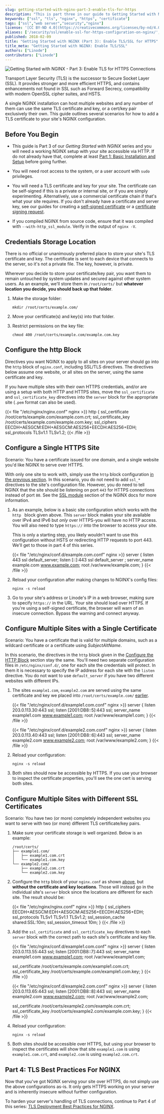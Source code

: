 ```yaml
---
slug: getting-started-with-nginx-part-3-enable-tls-for-https
description: "This is part three in our guide to Getting Started with Nginx where you will enable TLS/SSL for HTTPS on your web server and installing a SSL Certificate."
keywords: ["ssl", "tls", "nginx", "https", "certificate"]
tags: ["ssl","web server","security","nginx"]
license: '[CC BY-ND 4.0](https://creativecommons.org/licenses/by-nd/4.0)'
aliases: ['/security/ssl/enable-ssl-for-https-configuration-on-nginx/','/docs/web-servers/nginx/install-nginx-and-a-startssl-certificate-on-debian-7-wheezy/','/security/ssl/ssl-certificates-with-nginx/','/docs/web-servers/nginx/install-nginx-and-a-startssl-certificate-on-debian-8-jessie/','/web-servers/nginx/enable-tls-on-nginx-for-https-connections/','/security/ssl/how-to-provide-encrypted-access-to-resources-using-ssl-certificated-on-nginx/','/security/ssl/provide-encrypted-resource-access-using-ssl-certificates-on-nginx/','/security/ssl/how-to-provide-encrypted-access-to-resources-using-ssl-certificates-on-nginx/index.cfm/','/websites/ssl/ssl-certificates-with-nginx.cfm/','/web-servers/nginx/configuration/ssl/','/guides/enable-tls-on-nginx-for-https-connections/']
published: 2018-02-09
title: "Getting Started with NGINX (Part 3): Enable TLS/SSL for HTTPS"
title_meta: "Getting Started with NGINX: Enable TLS/SSL"
authors: ["Linode"]
contributors: ["Linode"]
---
```


![Getting Started with NGINX - Part 3: Enable TLS for HTTPS Connections](getting-started-with-nginx-part-3-smg.jpg)

Transport Layer Security (TLS) is the successor to Secure Socket Layer (SSL). It provides stronger and more efficient HTTPS, and contains enhancements not found in SSL such as Forward Secrecy, compatibility with modern OpenSSL cipher suites, and HSTS.

A single NGINX installation can host multiple websites and any number of them can use the same TLS certificate and key, or a cert/key pair exclusively their own. This guide outlines several scenarios for how to add a TLS certificate to your site's NGINX configuration.


## Before You Begin

* This guide is Part 3 of our *Getting Started with NGINX* series and you will need a working NGINX setup with your site accessible via HTTP. If do not already have that, complete at least [Part 1: Basic Installation and Setup](/docs/guides/getting-started-with-nginx-part-1-installation-and-basic-setup/) before going further.

* You will need root access to the system, or a user account with `sudo` privileges.

* You will need a TLS certificate and key for your site. The certificate can be self-signed if this is a private or internal site, or if you are simply experimenting. Alternatively, use a commercial certificate chain if that's what your site requires. If you don't already have a certificate and server key, see our guides for creating a [self-signed certificate](/docs/guides/create-a-self-signed-tls-certificate/) or a [certificate signing request](/docs/guides/obtain-a-commercially-signed-tls-certificate/).

* If you compiled NGINX from source code, ensure that it was compiled with `--with-http_ssl_module`. Verify in the output of `nginx -V`.

## Credentials Storage Location

There is no official or unanimously preferred place to store your site's TLS certificate and key. The certificate is sent to each device that connects to the server, so it's not a private file. The key, however, is private.

Wherever you decide to store your certificate/key pair, you want them to remain untouched by system updates and secured against other system users. As an example, we'll store them in `/root/certs/` but **whatever location you decide, you should back up that folder**.

1.  Make the storage folder:

        mkdir /root/certs/example.com/

2.  Move your certificate(s) and key(s) into that folder.

3.  Restrict permissions on the key file:

        chmod 400 /root/certs/example.com/example.com.key

## Configure the http Block

Directives you want NGINX to apply to all sites on your server should go into the `http` block of `nginx.conf`, including SSL/TLS directives. The directives below assume one website, or all sites on the server, using the same certificate and key.

If you have multiple sites with their own HTTPS credentials, and/or are using a setup with both HTTP and HTTPS sites, move the `ssl_certificate` and `ssl_certificate_key` directives into the `server` block for the appropriate site (`.pem` format can also be used).

{{< file "/etc/nginx/nginx.conf" nginx >}}
http {
    ssl_certificate     /root/certs/example.com/example.com.crt;
    ssl_certificate_key /root/certs/example.com/example.com.key;
    ssl_ciphers         EECDH+AESGCM:EDH+AESGCM:AES256+EECDH:AES256+EDH;
    ssl_protocols       TLSv1.1 TLSv1.2;
{{< /file >}}

## Configure a Single HTTPS Site

Scenario: You have a certificate issued for one domain, and a single website you'd like NGINX to serve over HTTPS.

With only one site to work with, simply use the `http` block configuration [in the previous section](#configure-your-http-block). In this scenario, you do not need to add `ssl_*` directives to the site's configuration file. However, you do need to tell NGINX that the site should be listening on port `443` for HTTPS connections instead of port `80`. See the [SSL module](https://nginx.org/en/docs/http/ngx_http_ssl_module.html) section of the NGINX docs for more information.

1. As an example, below is a basic site configuration which works with the `http ` block given above. This `server` block makes your site available over IPv4 and IPv6 but *only* over HTTPS-you will have no HTTP access. You will also need to type `https://` into the browser to access your site.

    This is only a starting step, you likely wouldn't want to use this configuration without HSTS or redirecting HTTP requests to port 443. We'll get to those in part 4 of this series.

    {{< file "/etc/nginx/conf.d/example.com.conf" nginx >}}
server {
    listen              443 ssl default_server;
    listen              [::]:443 ssl default_server ;
    server_name         example.com www.example.com;
    root                /var/www/example.com;
    }
{{< /file >}}

2.  Reload your configuration after making changes to NGINX's config files:

        nginx -s reload

3.  Go to your site's address or Linode's IP in a web browser, making sure to specify `https://` in the URL. Your site should load over HTTPS. If you're using a self-signed certificate, the browser will warn of an insecure connection. Bypass the warning and connect anyway.

## Configure Multiple Sites with a Single Certificate

Scenario: You have a certificate that is valid for multiple domains, such as a wildcard certificate or a certificate using *SubjectAltName*.

In this scenario, the directives in the `http` block given in the [Configure the HTTP Block](#configure-the-http-block) section stay the same. You'll need two separate configuration files in `/etc/nginx/conf.d/`, one for each site the credentials will protect. In them it is necessary to specify the IP address for each site with the `listen` directive. You do not want to use `default_server` if you have two different websites with different IPs.

1.  The sites `example1.com`, `example2.com` are served using the same certificate and key we placed into `/root/certs/example.com/` [earlier](#credentials-storage-location).

    {{< file "/etc/nginx/conf.d/example1.com.conf" nginx >}}
server {
    listen              203.0.113.30:443 ssl;
    listen              [2001:DB8::5]:443 ssl;
    server_name         example1.com www.example1.com;
    root                /var/www/example1.com;
    }
{{< /file >}}

    {{< file "/etc/nginx/conf.d/example2.com.conf" nginx >}}
server {
    listen              203.0.113.40:443 ssl;
    listen              [2001:DB8::6]:443 ssl;
    server_name         example2.com www.example2.com;
    root                /var/www/example2.com;
    }
{{< /file >}}

2.  Reload your configuration:

        nginx -s reload

3.  Both sites should now be accessible by HTTPS. If you use your browser to inspect the certificate properties, you'll see the one cert is serving both sites.

## Configure Multiple Sites with Different SSL Certificates

Scenario: You have two (or more) completely independent websites you want to serve with two (or more) different TLS certificate/key pairs.

1.  Make sure your certificate storage is well organized. Below is an example:

        /root/certs/
        ├── example1.com/
        │   ├── example1.com.crt
        │   └── example1.com.key
        └── example2.com/
            ├── example2.com.crt
            └── example2.com.key

2.  Configure the `http` block of your `nginx.conf` as shown [above](#configure-the-http-block), but **without the certificate and key locations**. Those will instead go in the individual site's `server` block since the locations are different for each site. The result should be:

    {{< file "/etc/nginx/nginx.conf" nginx >}}
http {
    ssl_ciphers         EECDH+AESGCM:EDH+AESGCM:AES256+EECDH:AES256+EDH;
    ssl_protocols       TLSv1 TLSv1.1 TLSv1.2;
    ssl_session_cache   shared:SSL:10m;
    ssl_session_timeout 10m;
}
{{< /file >}}

3.  Add the `ssl_certificate` and `ssl_certificate_key` directives to each `server` block with the correct path to each site's certificate and key file.

    {{< file "/etc/nginx/conf.d/example1.com.conf" nginx >}}
server {
    listen              203.0.113.55:443 ssl;
    listen              [2001:DB8::7]:443 ssl;
    server_name         example1.com www.example1.com;
    root                /var/www/example1.com;

    ssl_certificate     /root/certs/example.com/example1.com.crt;
    ssl_certificate_key /root/certs/example.com/example1.com.key;
    }
{{< /file >}}

    {{< file "/etc/nginx/conf.d/example2.com.conf" nginx >}}
server {
    listen              203.0.113.65:443 ssl;
    listen              [2001:DB8::8]:443 ssl;
    server_name         example2.com www.example2.com;
    root                /var/www/example2.com;

    ssl_certificate     /root/certs/example2.com/example.com.crt;
    ssl_certificate_key /root/certs/example2.com/example.com.key;
    }
{{< /file >}}

4.  Reload your configuration:

        nginx -s reload

5.  Both sites should be accessible over HTTPS, but using your browser to inspect the certificates will show that site `example1.com` is using `example1.com.crt`, and `example2.com` is using `example2.com.crt`.

## Part 4: TLS Best Practices For NGINX

Now that you've got NGINX serving your site over HTTPS, do not simply use the above configurations as-is. It only gets HTTPS working on your server and is inherently insecure without further configuration.

To harden your server's handling of TLS connections, continue to Part 4 of this series: [TLS Deployment Best Practices for NGINX](/docs/guides/getting-started-with-nginx-part-4-tls-deployment-best-practices/).
